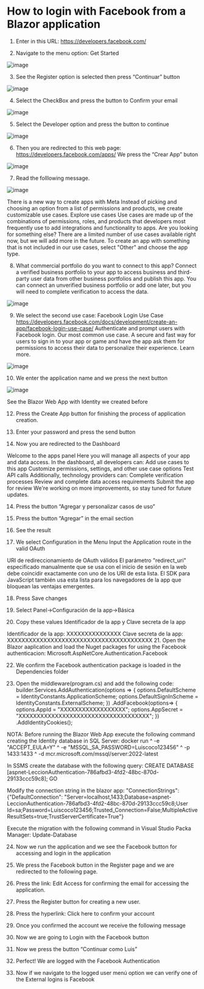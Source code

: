 # How to login with Facebook from a Blazor application

1. Enter in this URL: https://developers.facebook.com/

2. Navigate to the menu option: Get Started

![image](https://github.com/user-attachments/assets/a9f709ed-da33-4ca0-8242-44c08a888157)

3. See the Register option is selected then press “Continuar” button
 
![image](https://github.com/user-attachments/assets/d6330642-49a0-4419-a240-81732cda0140)

4. Select the CheckBox and press the button to Confirm your email

![image](https://github.com/user-attachments/assets/ead4aa2f-c8b0-4ffe-af18-f0a3adf3f8d3)

5. Select the Developer option and press the button to continue
 
![image](https://github.com/user-attachments/assets/dbd8d9f1-5bbc-46c7-8ad9-f48745726235)

6. Then you are redirected to this web page: https://developers.facebook.com/apps/
We press the “Crear App” buton

![image](https://github.com/user-attachments/assets/d6eadeb7-0578-4464-91ee-59f0f3059e06)
 
7. Read the folllowing message.

![image](https://github.com/user-attachments/assets/4bbfb162-5c0c-421a-8035-8591436f4191)
 
There is a new way to create apps with Meta
Instead of picking and choosing an option from a list of permissions and products, we create customizable use cases.
Explore use cases
Use cases are made up of the combinations of permissions, roles, and products that developers most frequently use to add integrations and functionality to apps.
Are you looking for something else?
There are a limited number of use cases available right now, but we will add more in the future.
To create an app with something that is not included in our use cases, select "Other" and choose the app type.

8. What commercial portfolio do you want to connect to this app?
Connect a verified business portfolio to your app to access business and third-party user data from other business portfolios and publish this app. You can connect an unverified business portfolio or add one later, but you will need to complete verification to access the data.

![image](https://github.com/user-attachments/assets/9e3ac541-faf4-4cd9-a28f-e35976dab4eb)
 
9. We select the second use case: Facebook Login Use Case
https://developers.facebook.com/docs/development/create-an-app/facebook-login-use-case/
Authenticate and prompt users with Facebook login. Our most common use case. A secure and fast way for users to sign in to your app or game and have the app ask them for permissions to access their data to personalize their experience. Learn more.

![image](https://github.com/user-attachments/assets/f161754d-6634-4ecf-848b-701993200e80)

10. We enter the application name and we press the next button

![image](https://github.com/user-attachments/assets/78d12570-4fc4-4a02-8a49-f665edad7a08)
 
See the Blazor Web App with Identity we created before


 
12. Press the Create App button for finishing the process of application creation.
 



13. Enter your password and press the send button
 
14. Now you are redirected to the Dashboard
 


Welcome to the apps panel
Here you will manage all aspects of your app and data access.
In the dashboard, all developers can:
Add use cases to this app
Customize permissions, settings, and other use case options
Test API calls
Additionally, technology providers can:
Complete verification processes
Review and complete data access requirements
Submit the app for review
We're working on more improvements, so stay tuned for future updates.

14. Press the button “Agregar y personalizar casos de uso”
 








15. Press the button “Agregar” in the email section
 



16. See the result
 

17. We select Configuration in the Menu
Input the Application route in the valid OAuth 
 
URI de redireccionamiento de OAuth válidos
El parámetro "redirect_uri" especificado manualmente que se usa con el inicio de sesión en la web debe coincidir exactamente con uno de los URI de esta lista. El SDK para JavaScript también usa esta lista para los navegadores de la app que bloquean las ventajas emergentes.
 
 
18. Press Save changes
 

19. Select Panel->Configuración de la app->Básica
 
20. Copy these values Identificador de la app y Clave secreta de la app
 
Identificador de la app: XXXXXXXXXXXXXXX
Clave secreta de la app: XXXXXXXXXXXXXXXXXXXXXXXXXXXXXXXXXXXXXXXX
21. Open the Blazor aaplication and load the Nuget packages for using the Facebook authenticacion:
Microsoft.AspNetCore.Authentication.Facebook
 
 
22. We confirm the Facebook authentication package is loaded in the Dependencies folder
 
23. Open the middleware(program.cs) and add the following code: 
builder.Services.AddAuthentication(options =>
    {
        options.DefaultScheme = IdentityConstants.ApplicationScheme;
        options.DefaultSignInScheme = IdentityConstants.ExternalScheme;
    })
    .AddFacebook(options=>
    {
        options.AppId = "XXXXXXXXXXXXXXXXXX";
        options.AppSecret = "XXXXXXXXXXXXXXXXXXXXXXXXXXXXXXXXXXXX"; 
    })
    .AddIdentityCookies();

NOTA:  Before running the Blazor Web App execute the following command creating the Identity database in SQL Server:
docker run ^  -e "ACCEPT_EULA=Y" ^  -e "MSSQL_SA_PASSWORD=Luiscoco123456" ^  -p 1433:1433 ^  -d mcr.microsoft.com/mssql/server:2022-latest


In SSMS create the database with the following query:
CREATE DATABASE [aspnet-LeccionAuthentication-786afbd3-4fd2-48bc-870d-29133ccc59c8];
GO

Modify the connection string in the blazor app:
"ConnectionStrings": {"DefaultConnection": "Server=localhost,1433;Database=aspnet-LeccionAuthentication-786afbd3-4fd2-48bc-870d-29133ccc59c8;User Id=sa;Password=Luiscoco123456;Trusted_Connection=False;MultipleActiveResultSets=true;TrustServerCertificate=True"}

Execute the migration with the following command in Visual Studio Packa Manager: Update-Database

24. Now we run the application and we see the Facebook button for accessing and login in the application

 
 
25. We press the Facebook button in the Register page and we are redirected to the following page. 
 
26. Press the link: Edit Access for confirming the email for accessing the application.
 

27. Press the Register button for creating a new user.
 

28. Press the hyperlink: Click here to confirm your account
 






29. Once you confirmed the account we receive the following message 
30. Now we are going to Login with the Facebook button
 




31. Now we press the button “Continuar como Luis”
 

32. Perfect! We are logged with the Facebook Authentication
  

33. Now if we navigate to the logged user menú option we can verify one of the External logins is Facebook
 


